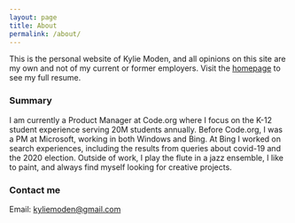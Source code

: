 ```yaml
---
layout: page
title: About
permalink: /about/
---
```


This is the personal website of Kylie Moden, and all opinions on this site are my own and not of my current or former employers. Visit the [homepage](https://kyliemoden.com/) to see my full resume.

### Summary

I am currently a Product Manager at Code.org where I focus on the K-12 student experience serving 20M students annually. Before Code.org, I was a PM at Microsoft, working in both Windows and Bing. At Bing I worked on search experiences, including the results from queries about covid-19 and the 2020 election. Outside of work, I play the flute in a jazz ensemble, I like to paint, and always find myself looking for creative projects. 

### Contact me

Email: [kyliemoden@gmail.com](mailto:kyliemoden@gmail.com)

